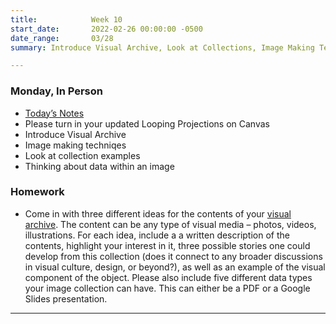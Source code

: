 ```yaml
---
title:            Week 10
start_date:       2022-02-26 00:00:00 -0500
date_range:       03/28
summary: Introduce Visual Archive, Look at Collections, Image Making Techniques, Thinking about Data

---
```


### Monday, In Person

- [Today&rsquo;s Notes](https://paper.dropbox.com/doc/Penn-Graphic-Design-Week-10-Collections-Image-Making-Techniques-and-Data--Bei1Pd5SET2juyfMopshZQD4AQ-wByT8Io1bcRcPMPaLEdy9)
- Please turn in your updated Looping Projections on Canvas
- Introduce Visual Archive
- Image making techniqes
- Look at collection examples
- Thinking about data within an image

### Homework
- Come in with three different ideas for the contents of your [visual archive](../projects/). The content can be any type of visual media – photos, videos, illustrations. For each idea, include a a written description of the contents, highlight your interest in it, three possible stories one could develop from this collection (does it connect to any broader discussions in visual culture, design, or beyond?), as well as an example of the visual component of the object. Please also include five different data types your image collection can have. This can either be a PDF or a Google Slides presentation.  

---

